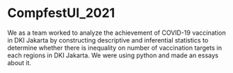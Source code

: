 # CompfestUI_2021

We as a team worked to analyze the achievement of COVID-19 vaccination in DKI Jakarta by constructing descriptive and inferential statistics to determine whether there is inequality on number of vaccination targets in each regions in DKI Jakarta. We were using python and made an essays about it.
